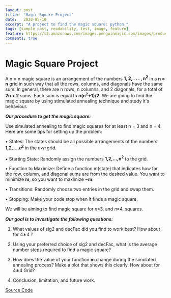 ```yaml
---
layout: post
title:  "Magic Square Project"
date:   2020-05-10
excerpt: "A project to find the magic square: python."
tags: [sample post, readability, test, image, feature]
feature: https://s3.amazonaws.com/images.penguinmagic.com/images/products/original/16578a-5cacf03e85a00.png
comments: true
---
```


# Magic Square Project
A n × n magic square is an arrangement of the numbers **1, 2, . . . , n<sup>2</sup>** in a **n × n** grid in such way
that all the rows, columns, and diagonals have the same sum.
In general, there are n rows, n columns, and
2 diagonals, for a total of **2n + 2** sums. Each sum is equal to **n(n<sup>2</sup>+1)/2**. 
We are going to find the magic square by using stimulated annealing technique and study it's behaviour.

***Our procedure to get the magic square:***

Use simulated annealing to find magic squares for at least n = 3 and n = 4. Here are some tips for setting up the problem:

• States: The states should be all possible arrangements of the numbers  **1,2,...,𝑛<sup>2</sup>**  in the  𝑛×𝑛  grid.

• Starting State: Randomly assign the numbers  **1,2,...,n<sup>2</sup>**  to the grid.

• Function to Maximize: Define a function m(state) that indicates how far the row, column, and diagonal sums are from the desired value. You want to minimize **m**, so you want to maximize **−m**.

• Transitions: Randomly choose two entries in the grid and swap them.

• Stopping: Make your code stop when it finds a magic square.

We will be aiming to find magic square for 𝑛=3, and 𝑛=4, squares.

***Our goal is to investigate the following questions:***

1) What values of sig2 and decFac did you find to work best? How about for  4∗4 ?

2) Using your preferred choice of sig2 and decFac, what is the average number steps required to find a magic square?

3) How does the value of your function **m** change during the simulated annealing process? Make a plot that shows this clearly. How about for  4∗4  Grid?

4) Conclusion, limitation, and future work. 

<div markdown="0"><a href="https://github.com/gurungkshitij/MagicSquare/blob/master/magic_square_project_kshitij.py" class="btn btn-success">Source Code</a></div>


